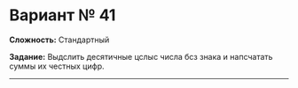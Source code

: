 # Вариант № 41
**Сложность:** Стандартный

**Задание:**  Выдслить десятичные цслыс числа бсз знака и напсчатать суммы их честных цифр.

---
